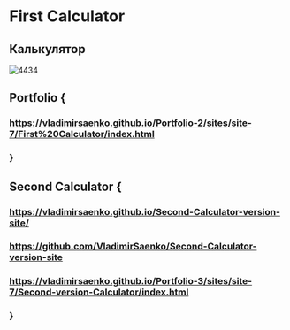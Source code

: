 # First Calculator
 
## Калькулятор

![4434](https://user-images.githubusercontent.com/56477695/115112765-bf169500-9f8f-11eb-86c2-8e8327e73160.png)

## Portfolio {

### https://vladimirsaenko.github.io/Portfolio-2/sites/site-7/First%20Calculator/index.html

### }

## Second Calculator {

### https://vladimirsaenko.github.io/Second-Calculator-version-site/

### https://github.com/VladimirSaenko/Second-Calculator-version-site

### https://vladimirsaenko.github.io/Portfolio-3/sites/site-7/Second-version-Calculator/index.html

### }
